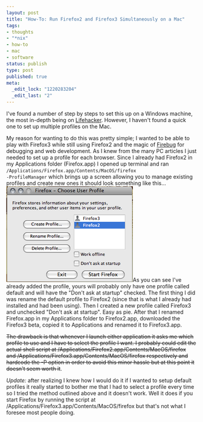 ```yaml
--- 
layout: post
title: "How-To: Run Firefox2 and Firefox3 Simultaneously on a Mac"
tags: 
- thoughts
- "*nix"
- how-to
- mac
- software
status: publish
type: post
published: true
meta: 
  _edit_lock: "1220283204"
  _edit_last: "2"
---
```

I've found a number of step by steps to set this up on a Windows machine, the most in-depth being on <a href="http://lifehacker.com/software/firefox/geek-to-live--manage-multiple-firefox-profiles-231646.php" title="Manage multiple Firefox profiles">Lifehacker</a>. However, I haven't found a quick one to set up multiple profiles on the Mac.

My reason for wanting to do this was pretty simple; I wanted to be able to play with Firefox3 while still using Firefox2 and the magic of <a href="http://getfirebug.com" title="Get Firebug">Firebug</a> for debugging and web development. As I knew from the many PC articles I just needed to set up a profile for each browser. Since I already had Firefox2 in my Applications folder (Firefox.app) I opened up terminal and ran <code style="text-align: center;">/Applications/Firefox.app/Contents/MacOS/firefox -ProfileManager</code> which brings up a screen allowing you to manage existing profiles and create new ones it should look something like this... <a href='/assets/img/blog/firefoxprofilemanager.png'><img src="/assets/img/blog/firefoxprofilemanager.png" alt="Firefox Profile Manager" title="Firefox Profile Manager" width="335" height="253" class="aligncenter size-full wp-image-25" /></a>As you can see I've already added the profile, yours will probably only have one profile called default and will have the "Don't ask at startup" checked. The first thing I did was rename the default profile to Firefox2 (since that is what I already had installed and had been using). Then I created a new profile called Firefox3 and unchecked "Don't ask at startup". Easy as pie. After that I renamed Firefox.app in my Applications folder to Firefox2.app, downloaded the Firefox3 beta, copied it to Applications and renamed it to Firefox3.app.

<del datetime="2008-05-12T23:22:08+00:00">The drawback is that whenever I launch either application it asks me which profile to use and I have to select the profile I want. I probably could edit the actual shell script at /Applications/Firefox2.app/Contents/MacOS/firefox and /Applications/Firefox3.app/Contents/MacOS/firefox respectively and hardcode the -P option in order to avoid this minor hassle but at this point it doesn't seem worth it</del>.

<em>Update: </em>after realizing I knew how I would do it if I wanted to setup default profiles it really started to bother me that I had to select a profile every time so I tried the method outlined above and it doesn't work. Well it does if you start Firefox by running the script at /Applications/Firefox3.app/Contents/MacOS/firefox but that's not what I foresee most people doing.
